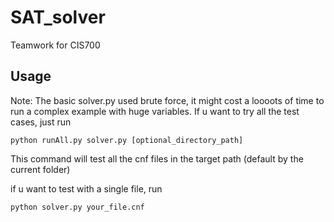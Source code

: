 # SAT_solver
Teamwork for CIS700

## Usage

Note: The basic solver.py used brute force, it might cost a loooots of time to run a complex example with huge variables.
If u want to try all the test cases, just run 
```shell
python runAll.py solver.py [optional_directory_path]
```
This command will test all the cnf files in the target path (default by the current folder)

if u want to test with a single file, run
```shell
python solver.py your_file.cnf
```

